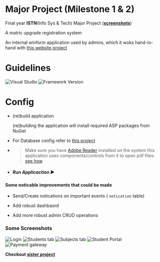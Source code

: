 # Major Project (Milestone 1 & 2)

Final year **ISTN**(Info Sys & Tech) Major Project (**[screenshots](https://github.com/MpiloNtombela/RegistrationSystem-FES#some-screenshots)**)

A matric upgrade registration system

An internal winform application used by admins, which it woks hand-in-hand with [this website project](https://github.com/MpiloNtombela/MajorProject)

# Guidelines

![Visual Studio](https://img.shields.io/badge/Visual%20Studio-2019-purple)
  ![Framework Version](https://img.shields.io/badge/.Net%20Framework-4.6.1-blue)

# Config

- (re)build application
  
  (re)building the application will install required ASP packages from NuGet

- For Database config refer to [this project](https://github.com/MpiloNtombela/MajorProject)

- > Make sure you have [Adobe Reader](https://get.adobe.com/reader/) installed on the system this application uses components/controls from it to open pdf files: [see how](https://www.csharp-console-examples.com/general/pdf-reader-in-c-windows-form/)

- ##### Run Applicaction ▶

#### Some noticable improvements that could be made

- Send/Create notications on important events ( ``notication`` table)

- Add robust dashbaord

- Add more robust admin CRUD operations

### Some Screenshots

![Login](https://user-images.githubusercontent.com/72506370/147422530-12cc8e7e-1ce9-46f6-9a11-184e9a7f32f7.png)
![Students tab](https://user-images.githubusercontent.com/72506370/147422740-256d0630-1e8b-42f0-96a9-0bd66401e413.png)
![Subjects tab](https://user-images.githubusercontent.com/72506370/147422845-5f2d22ba-7d5c-40c1-90a8-2bb74ee912fb.png)
![Student Portal](https://user-images.githubusercontent.com/72506370/147422544-cab5793f-1077-46b3-94f5-1481b031fe45.png)
![Payment gateway](https://user-images.githubusercontent.com/72506370/147422540-56a85573-2a0e-4f17-a480-cba974cbe90a.png)



**Checkout [sister project](https://github.com/MpiloNtombela/MajorProject)**
